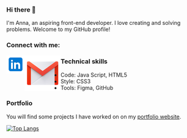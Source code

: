 ### Hi there 👋
I'm Anna, an aspiring front-end developer. I love creating and solving problems. Welcome to my GitHub profile! 

### Connect with me:
[<img align="left" src="/icons/icons8-linkedin-48.png" alt="linkedin icon" width=”35px”/>](https://www.linkedin.com/in/anna-kalis-3751ab82/)
[<img align="left" src="/icons/icons8-gmail-logo-94.png" alt="gmail icon" width=”35px”/>](annkalis@gmail.com)


### Technical skills
* Code: Java Script, HTML5
* Style: CSS3
* Tools: Figma, GitHub

### Portfolio
You will find some projects I have worked on on my  [portfolio website](https://anna-kalis-portfolio.netlify.app/).



[![Top Langs](https://github-readme-stats.vercel.app/api/top-langs/?username=annakalis&layout=compact)](https://github.com/annakalis)
